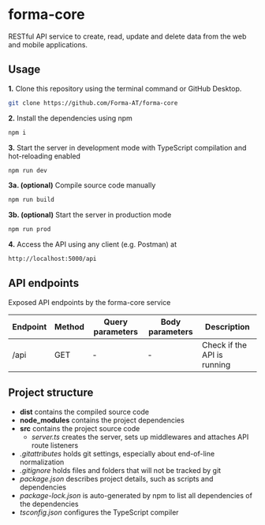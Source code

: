 # forma-core

RESTful API service to create, read, update and delete data from the web and mobile applications.

## Usage

**1.** Clone this repository using the terminal command or GitHub Desktop.
```bash
git clone https://github.com/Forma-AT/forma-core
```
**2.** Install the dependencies using npm
```bash
npm i
```
**3.** Start the server in development mode with TypeScript compilation and hot-reloading enabled
```bash
npm run dev
```
**3a. (optional)** Compile source code manually
```bash
npm run build
```
**3b. (optional)** Start the server in production mode
```bash
npm run prod
```
**4.** Access the API using any client (e.g. Postman) at
```bash
http://localhost:5000/api
```

## API endpoints

Exposed API endpoints by the forma-core service

|Endpoint|Method|Query parameters|Body parameters|Description|
|--|--|--|--|--|
|/api|GET|-|-|Check if the API is running|

## Project structure

- **dist** contains the compiled source code
- **node_modules** contains the project dependencies
- **src** contains the project source code
  - *server.ts* creates the server, sets up middlewares and attaches API route listeners
- *.gitattributes* holds git settings, especially about end-of-line normalization
- *.gitignore* holds files and folders that will not be tracked by git
- *package.json* describes project details, such as scripts and dependencies
- *package-lock.json* is auto-generated by npm to list all dependencies of the dependencies
- *tsconfig.json* configures the TypeScript compiler
